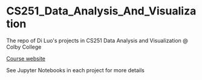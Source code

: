 # CS251_Data_Analysis_And_Visualization
The repo of Di Luo's projects in CS251 Data Analysis and Visualization @ Colby College

[Course website](https://cs.colby.edu/courses/S20/cs251/index.html)

See Jupyter Notebooks in each project for more details
